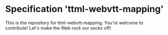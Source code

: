 
# Specification 'ttml-webvtt-mapping'

This is the repository for ttml-webvtt-mapping. You're welcome to contribute! Let's make the Web rock our socks
off!
